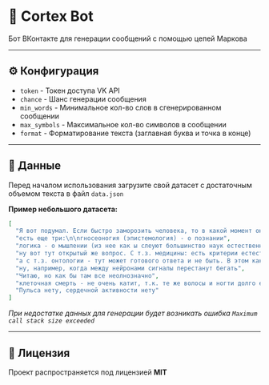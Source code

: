 # 🧠 Cortex Bot

Бот ВКонтакте для генерации сообщений с помощью цепей Маркова

---

## ⚙ Конфигурация

- `token` - Токен доступа VK API
- `chance` - Шанс генерации сообщения
- `min_words` - Минимальное кол-во слов в сгенерированном сообщении
- `max_symbols` - Максимальное кол-во символов в сообщении
- `format` - Форматирование текста (заглавная буква и точка в конце)

---

## 💾 Данные

Перед началом использования загрузите свой датасет с достаточным объемом текста в файл `data.json`

**Пример небольшого датасета:**

```json
[
  "Я вот подумал. Если быстро заморозить человека, то в какой момент он умрет?",
  "есть еще три:\n\nгносеоногия (эпистемология) - о познании",
  "логика - о мышлении (из нее как ы слеуют большинство наук естественных и абстрактных (базируются на логических законах)",
  "ну вот тут открытый же вопрос. С т.з. медицины: есть критерии естественной смерти, которые гуглятся",
  "а с т.з. онтологии - тут может готового ответа и не быть. В этом как бы и отличие - очень часто нет готовых и четких ответов",
  "ну, например, когда между нейронами сигналы перестанут бегать",
  "Читаю, но как бы там все неолнозначно",
  "клеточная смерть - не очень катит, т.к. те же волосы и ногти долго еще растут",
  "Пульса нету, сердечной активности нету"
]
```

_При недостатке данных для генерации будет возникать ошибка `Maximum call stack size exceeded`_

---

## 📄 Лицензия

Проект распространяется под лицензией **MIT**
